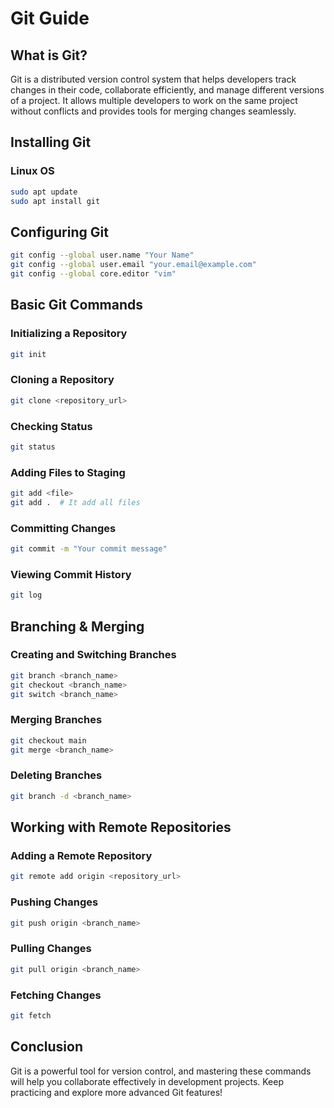 # **Git Guide**
## What is Git?
Git is a distributed version control system that helps developers track changes in their code, collaborate efficiently, and manage different versions of a project. It allows multiple developers to work on the same project without conflicts and provides tools for merging changes seamlessly.

## Installing Git
### Linux OS
```sh
sudo apt update
sudo apt install git
```


## Configuring Git
```sh
git config --global user.name "Your Name"
git config --global user.email "your.email@example.com"
git config --global core.editor "vim"
```

## **Basic Git Commands**
### Initializing a Repository
```sh
git init
```

### Cloning a Repository
```sh
git clone <repository_url>
```

### Checking Status
```sh
git status
```

### Adding Files to Staging
```sh
git add <file>
git add .  # It add all files
```

### Committing Changes
```sh
git commit -m "Your commit message"
```

### Viewing Commit History
```sh
git log
```

## **Branching & Merging**
### Creating and Switching Branches
```sh
git branch <branch_name>
git checkout <branch_name>
git switch <branch_name>  
```

### Merging Branches
```sh
git checkout main
git merge <branch_name>
```

### Deleting Branches
```sh
git branch -d <branch_name>
```

## **Working with Remote Repositories**
### Adding a Remote Repository
```sh
git remote add origin <repository_url>
```

### Pushing Changes
```sh
git push origin <branch_name>
```

### Pulling Changes
```sh
git pull origin <branch_name>
```

### Fetching Changes
```sh
git fetch
```



## **Conclusion**
Git is a powerful tool for version control, and mastering these commands will help you collaborate effectively in development projects. Keep practicing and explore more advanced Git features!
